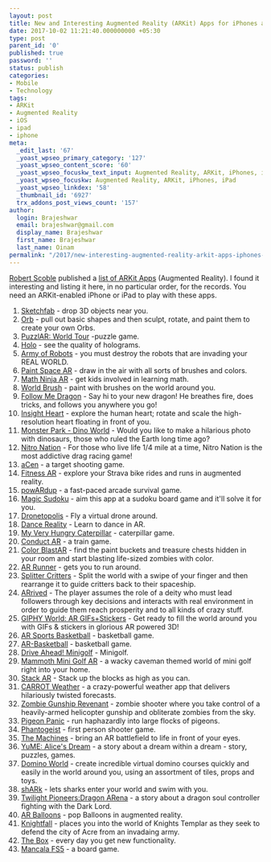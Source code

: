 ```yaml
---
layout: post
title: New and Interesting Augmented Reality (ARKit) Apps for iPhones and iPads
date: 2017-10-02 11:21:40.000000000 +05:30
type: post
parent_id: '0'
published: true
password: ''
status: publish
categories:
- Mobile
- Technology
tags:
- ARKit
- Augmented Reality
- iOS
- ipad
- iphone
meta:
  _edit_last: '67'
  _yoast_wpseo_primary_category: '127'
  _yoast_wpseo_content_score: '60'
  _yoast_wpseo_focuskw_text_input: Augmented Reality, ARKit, iPhones, iPad
  _yoast_wpseo_focuskw: Augmented Reality, ARKit, iPhones, iPad
  _yoast_wpseo_linkdex: '58'
  _thumbnail_id: '6927'
  trx_addons_post_views_count: '157'
author:
  login: Brajeshwar
  email: brajeshwar@gmail.com
  display_name: Brajeshwar
  first_name: Brajeshwar
  last_name: Oinam
permalink: "/2017/new-interesting-augmented-reality-arkit-apps-iphones-ipads/"
---
```

<p><a href="http://scobleizer.com/">Robert Scoble</a> published a <a href="https://www.facebook.com/RobertScoble/posts/10155735250559655">list of ARKit Apps</a> (Augmented Reality). I found it interesting and listing it here, in no particular order, for the records. You need an ARKit-enabled iPhone or iPad to play with these apps.</p>
<ol>
<li><a href="https://itunes.apple.com/us/app/sketchfab/id1201268000?mt=8">Sketchfab</a> - drop 3D objects near you.</li>
<li><a href="https://itunes.apple.com/us/app/orb/id1282295219?mt=8">Orb</a> - pull out basic shapes and then sculpt, rotate, and paint them to create your own Orbs.</li>
<li><a href="https://itunes.apple.com/us/app/puzzlar-world-tour/id1252735237?mt=8">PuzzlAR: World Tour</a> -puzzle game.</li>
<li><a href="https://itunes.apple.com/us/app/holo/id1194175772?mt=8">Holo</a> - see the quality of holograms.</li>
<li><a href="https://itunes.apple.com/us/app/army-of-robots/id1261443979&mt=8">Army of Robots</a> - you must destroy the robots that are invading your REAL WORLD.</li>
<li><a href="https://itunes.apple.com/us/app/paint-space-ar/id1260267722?mt=8">Paint Space AR</a> - draw in the air with all sorts of brushes and colors.</li>
<li><a href="https://itunes.apple.com/us/app/math-ninja-ar/id1274871322?mt=8">Math Ninja AR</a> - get kids involved in learning math.</li>
<li><a href="https://itunes.apple.com/us/app/world-brush/id1277410449?mt=8">World Brush</a> - paint with brushes on the world around you.</li>
<li><a href="https://itunes.apple.com/us/app/follow-me-dragon/id1276049016?mt=8">Follow Me Dragon</a> - Say hi to your new dragon! He breathes fire, does tricks, and follows you anywhere you go!</li>
<li><a href="https://itunes.apple.com/us/app/insight-heart/id1280845473?mt=8">Insight Heart</a> - explore the human heart; rotate and scale the high-resolution heart floating in front of you.</li>
<li><a href="https://itunes.apple.com/us/app/monster-park-dino-world/id1259767702?mt=8">Monster Park - Dino World</a> - Would you like to make a hilarious photo with dinosaurs, those who ruled the Earth long time ago?</li>
<li><a href="https://itunes.apple.com/us/app/nitro-nation-online/id985158853?mt=8">Nitro Nation</a> - For those who live life 1/4 mile at a time, Nitro Nation is the most addictive drag racing game!</li>
<li><a href="https://itunes.apple.com/us/app/acen/id1276116927?mt=8">aCen</a> - a target shooting game.</li>
<li><a href="https://itunes.apple.com/us/app/fitness-ar/id1274233318?mt=8">Fitness AR</a> - explore your Strava bike rides and runs in augmented reality.</li>
<li><a href="https://itunes.apple.com/us/app/powardup/id1271762334?mt=8">powARdup</a>  - a fast-paced arcade survival game.</li>
<li><a href="https://itunes.apple.com/us/app/magic-sudoku/id1286979959?mt=8">Magic Sudoku</a> - aim this app at a sudoku board game and it'll solve it for you.</li>
<li><a href="https://itunes.apple.com/us/app/dronetopolis-ar/id1280548570?mt=8">Dronetopolis</a> - Fly a virtual drone around.</li>
<li><a href="https://itunes.apple.com/in/app/dance-reality/id1277367395?mt=8">Dance Reality</a> - Learn to dance in AR.</li>
<li><a href="https://itunes.apple.com/us/app/my-very-hungry-caterpillar-ar/id1277085142?mt=8">My Very Hungry Caterpillar</a> - caterpillar game.</li>
<li><a href="https://itunes.apple.com/us/app/conduct-ar/id1256506674?mt=8">Conduct AR</a> - a train game.</li>
<li><a href="https://itunes.apple.com/us/app/color-blastar/id1277211749?mt=8">Color BlastAR</a> - find the paint buckets and treasure chests hidden in your room and start blasting life-sized zombies with color.</li>
<li><a href="https://itunes.apple.com/us/app/ar-runner/id1275938861?mt=8">AR Runner</a> - gets you to run around.</li>
<li><a href="https://itunes.apple.com/us/app/splitter-critters/id1107320261?mt=8">Splitter Critters</a> - Split the world with a swipe of your finger and then rearrange it to guide critters back to their spaceship.</li>
<li><a href="https://itunes.apple.com/us/app/arrived-ar-god-simulation/id1246829781?mt=8">ARrived</a> - The player assumes the role of a deity who must lead followers through key decisions and interacts with real environment in order to guide them reach prosperity and to all kinds of crazy stuff.</li>
<li><a href="https://itunes.apple.com/us/app/giphy-world-ar-gifs-stickers/id1279438563?mt=8">GIPHY World: AR GIFs+Stickers</a> - Get ready to fill the world around you with GIFs & stickers in glorious AR powered 3D!</li>
<li><a href="https://itunes.apple.com/us/app/ar-sports-basketball/id1278231813?mt=8">AR Sports Basketball</a> - basketball game.</li>
<li><a href="https://itunes.apple.com/us/app/ar-basketball/id1270144940?mt=8">AR-Basketball</a> - basketball game.</li>
<li><a href="https://itunes.apple.com/us/app/drive-ahead-minigolf/id1268524653?mt=8">Drive Ahead! Minigolf</a> - Minigolf.</li>
<li><a href="https://itunes.apple.com/us/app/mammoth-mini-golf-ar/id1267751860?mt=8">Mammoth Mini Golf AR</a> - a wacky caveman themed world of mini golf right into your home.</li>
<li><a href="https://itunes.apple.com/us/app/stack-ar/id1269638287?mt=8">Stack AR</a> - Stack up the blocks as high as you can.</li>
<li><a href="https://itunes.apple.com/us/app/carrot-weather/id961390574?mt=8">CARROT Weather</a> - a crazy-powerful weather app that delivers hilariously twisted forecasts.</li>
<li><a href="https://itunes.apple.com/us/app/zombie-gunship-revenant-ar/id1254976492?mt=8">Zombie Gunship Revenant</a> - zombie shooter where you take control of a heavily-armed helicopter gunship and obliterate zombies from the sky.</li>
<li><a href="https://itunes.apple.com/us/app/pigeon-panic-ar/id1272651887?mt=8">Pigeon Panic</a> - run haphazardly into large flocks of pigeons.</li>
<li><a href="https://itunes.apple.com/us/app/phantogeist/id1284644739?mt=8">Phantogeist</a> - first person shooter game.</li>
<li><a href="https://itunes.apple.com/us/app/the-machines/id1280682965?mt=8">The Machines</a> - bring an AR battlefield to life in front of your eyes.</li>
<li><a href="https://itunes.apple.com/us/app/yume-alices-dream/id1279220869?mt=8">YuME: Alice's Dream</a> - a story about a dream within a dream - story, puzzles, games.</li>
<li><a href="https://itunes.apple.com/us/app/id1282105342">Domino World</a> - create incredible virtual domino courses quickly and easily in the world around you, using an assortment of tiles, props and toys.</li>
<li><a href="https://itunes.apple.com/us/app/shark-by-curiscope/id1276542911?mt=8">shARk</a> - lets sharks enter your world and swim with you.</li>
<li><a href="https://itunes.apple.com/us/app/twilight-pioneers-dragon-arena/id1271259466?mt=8">Twilight Pioneers:Dragon ARena</a> - a story about a dragon soul controller fighting with the Dark Lord.</li>
<li><a href="https://itunes.apple.com/us/app/ar-balloons/id1286483429?mt=8">AR Balloons</a> - pop Balloons in augmented reality.</li>
<li><a href="https://itunes.apple.com/us/app/knightfall-ar/id1285582974?mt=8">Knightfall</a> - places you into the world of Knights Templar as they seek to defend the city of Acre from an invadaing army.</li>
<li><a href="https://itunes.apple.com/us/app/the-box-ar/id1268182688?mt=8">The Box</a> - every day you get new functionality.</li>
<li><a href="https://itunes.apple.com/us/app/mancala-fs5/id300868307?mt=8">Mancala FS5</a> - a board game.</li>
</ol>
